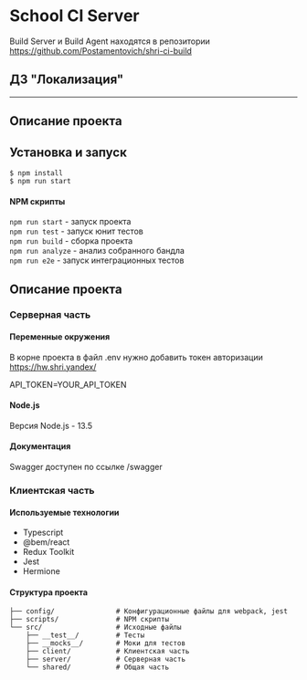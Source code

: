 # School CI Server

Build Server и Build Agent находятся в репозитории https://github.com/Postamentovich/shri-ci-build

## ДЗ "Локализация"

---

## Описание проекта

## Установка и запуск

```shell
$ npm install
$ npm run start
```

#### NPM скрипты

`npm run start` - запуск проекта <br>
`npm run test` - запуск юнит тестов <br>
`npm run build` - сборка проекта <br>
`npm run analyze` - анализ собранного бандла <br>
`npm run e2e` - запуск интеграционных тестов <br>

## Описание проекта

### Серверная часть

#### Переменные окружения

В корне проекта в файл .env нужно добавить токен авторизации https://hw.shri.yandex/

API_TOKEN=YOUR_API_TOKEN

#### Node.js

Версия Node.js - 13.5

#### Документация

Swagger доступен по ссылке /swagger

### Клиентская часть

#### Используемые технологии

- Typescript
- @bem/react
- Redux Toolkit
- Jest
- Hermione

#### Структура проекта

```
├── config/               # Конфигурационные файлы для webpack, jest
├── scripts/              # NPM скрипты
└── src/                  # Исходные файлы
    ├── __test__/         # Тесты
    ├── __mocks__/        # Моки для тестов
    ├── client/           # Клиентская часть
    ├── server/           # Серверная часть
    └── shared/           # Общая часть

```
